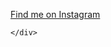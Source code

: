 <section class="container container-ig">
    <div class="row">
        <div class="col-sm-12 col-md-6">
            <p>
                <a href="https://instagram.com/reytriever">Find me on Instagram</a>
            </p>
        </div>

    </div>
</section>


